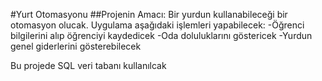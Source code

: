 #Yurt Otomasyonu
##Projenin Amacı: Bir yurdun kullanabileceği bir otomasyon olucak. Uygulama aşağıdaki işlemleri yapabilecek:
-Öğrenci bilgilerini alıp öğrenciyi kaydedicek
-Oda doluluklarını göstericek 
-Yurdun genel giderlerini gösterebilecek

Bu projede  SQL veri tabanı kullanılcak
